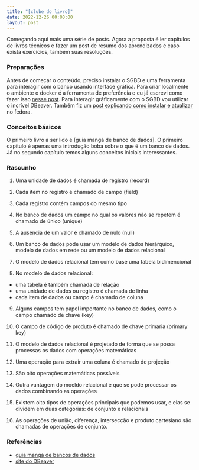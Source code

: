 ```yaml
---
title: "[clube do livro]"
date: 2022-12-26 00:00:00
layout: post
---
```


Começando aqui mais uma série de posts. Agora a proposta é ler capítulos 
de livros técnicos e fazer um post de resumo dos aprendizados e caso exista 
exercícios, também suas resoluções.

### Preparações

Antes de começar o conteúdo, preciso instalar o SGBD e uma ferramenta
para interagir com o banco usando interface gráfica.  Para criar localmente o ambiente
o docker é a ferramenta de preferência e eu já escrevi como fazer  isso [nesse post].
Para interagir gráficamente com o SGBD vou utilizar o incrível DBeaver. Também fiz um 
[post explicando como instalar e atualizar] no fedora.

### Conceitos básicos

O primeiro livro a ser lido é [guia mangá de banco de dados]. O primeiro capítulo é apenas
uma introdução boba sobre o que é um banco de dados. Já no segundo capítulo temos alguns
conceitos iniciais interessantes.

### Rascunho

1. Uma unidade de dados é chamada de registro (record)
2. Cada item no registro é chamado de campo (field)
3. Cada registro contém campos do mesmo tipo

4. No banco de dados um campo no qual os valores não se repetem é chamado de único (unique)
5. A ausencia de um valor é chamado de nulo (null)

6. Um banco de dados pode usar um modelo de dados hierárquico, modelo de dados em rede ou um modelo de dados relacional
7. O modelo de dados relacional tem como base uma tabela bidimencional
8. No modelo de dados relacional:
  - uma tabela é também chamada de relação
  - uma unidade de dados ou registro é chamada de linha
  - cada item de dados ou campo é chamado de coluna

9. Alguns campos tem papel importante no banco de dados, como o campo chamado de chave (key)
10. O campo de código de produto é chamado de chave primaria (primary key)

11. O modelo de dados relacional é projetado de forma que se possa processas os dados com operações matemáticas
12. Uma operação para extrair uma coluna é chamado de projeção
13. São oito operações matemáticas possíveis
14. Outra vantagem do moeldo relacional é que se pode processar os dados combinando as operações

15. Existem oito tipos de operações principais que podemos usar, e elas se dividem em duas categorias: de conjunto e relacionais
16. As operações de união, diferença, intersecção e produto cartesiano são chamadas de operações de conjunto. 

### Referências

+ [guia mangá de bancos de dados]
+ [site do DBeaver]

[guia mangá de bancos de dados]: https://www.amazon.com/-/pt/dp/8575221639
[nesse post]: https://rafaellcoellho.github.io/2022/07/27/rodando-postgresql-14-usando-docker-no-linux.html
[site do DBeaver]: https://dbeaver.io/
[post explicando como instalar e atualizar]: https://rafaellcoellho.github.io/2022/12/22/instalando-e-atualizando-dbeaver-no-fedora.html